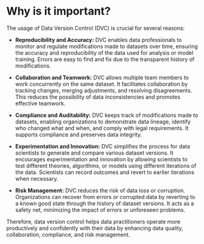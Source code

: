 # Why is it important?

The usage of Data Version Control (DVC) is crucial for several reasons:

- **Reproducibility and Accuracy:** DVC enables data professionals to monitor and regulate modifications made to datasets over time, ensuring the accuracy and reproducibility of the data used for analysis or model training. Errors are easy to find and fix due to the transparent history of modifications.

- **Collaboration and Teamwork:** DVC allows multiple team members to work concurrently on the same dataset. It facilitates collaboration by tracking changes, merging adjustments, and resolving disagreements. This reduces the possibility of data inconsistencies and promotes effective teamwork.

- **Compliance and Auditability:** DVC keeps track of modifications made to datasets, enabling organizations to demonstrate data lineage, identify who changed what and when, and comply with legal requirements. It supports compliance and preserves data integrity.

- **Experimentation and Innovation:** DVC simplifies the process for data scientists to generate and compare various dataset versions. It encourages experimentation and innovation by allowing scientists to test different theories, algorithms, or models using different iterations of the data. Scientists can record outcomes and revert to earlier iterations when necessary.

- **Risk Management:** DVC reduces the risk of data loss or corruption. Organizations can recover from errors or corrupted data by reverting to a known good state through the history of dataset versions. It acts as a safety net, minimizing the impact of errors or unforeseen problems.

Therefore, data version control helps data practitioners operate more productively and confidently with their data by enhancing data quality, collaboration, compliance, and risk management.
